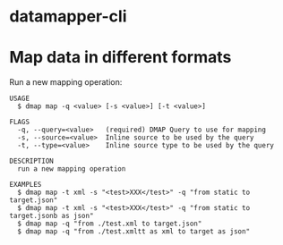 datamapper-cli
=================

Map data in different formats
=================

Run a new mapping operation:
```
USAGE
  $ dmap map -q <value> [-s <value>] [-t <value>]

FLAGS
  -q, --query=<value>   (required) DMAP Query to use for mapping
  -s, --source=<value>  Inline source to be used by the query
  -t, --type=<value>    Inline source type to be used by the query

DESCRIPTION
  run a new mapping operation

EXAMPLES
  $ dmap map -t xml -s "<test>XXX</test>" -q "from static to target.json"
  $ dmap map -t xml -s "<test>XXX</test>" -q "from static to target.jsonb as json"
  $ dmap map -q "from ./test.xml to target.json"
  $ dmap map -q "from ./test.xmltt as xml to target as json"
```